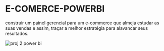 # E-COMERCE-POWERBI
construir um painel gerencial para um e-commerce que almeja estudar as suas vendas e assim, traçar a melhor estratégia para alavancar seus resultados. 

![proj 2 power bi](https://github.com/user-attachments/assets/07d9491c-f3e6-46a6-97af-37bd6c83542c)
